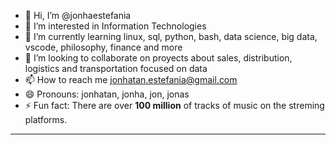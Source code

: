 - 👋 Hi, I’m @jonhaestefania
- 👀 I’m interested in Information Technologies
- 🌱 I’m currently learning linux, sql, python, bash, data science, big data, vscode, philosophy, finance and more
- 💞️ I’m looking to collaborate on proyects about sales, distribution, logistics and transportation focused on data
- 📫 How to reach me jonhatan.estefania@gmail.com
- 😄 Pronouns: jonhatan, jonha, jon, jonas
- ⚡ Fun fact: There are over **100 million** of tracks of music on the streming platforms.

<!---
jonhaestefania/jonhaestefania is a ✨ special ✨ repository because its `README.md` (this file) appears on your GitHub profile.
You can click the Preview link to take a look at your changes.
--->
<HR>
